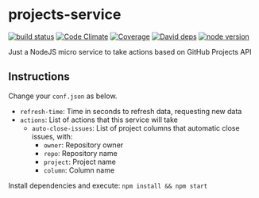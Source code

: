 # projects-service

[![build status][travis-image]][travis-url]
[![Code Climate][cc-image]][cc-url]
[![Coverage][cover-image]][cover-url]
[![David deps][david-image]][david-url]
[![node version][node-image]][node-url]


[travis-image]: https://img.shields.io/travis/klarkc/projects-service/master.svg?maxAge=7200
[travis-url]: https://travis-ci.org/klarkc/projects-service
[cc-image]: https://img.shields.io/codeclimate/github/klarkc/projects-service.svg?maxAge=7200
[cc-url]: https://codeclimate.com/github/klarkc/projects-service
[cover-image]: https://img.shields.io/codeclimate/coverage/github/klarkc/projects-service.svg?maxAge=7200
[cover-url]: https://codeclimate.com/github/klarkc/projects-service/coverage
[david-image]: https://img.shields.io/david/klarkc/projects-service.svg?maxAge=7200
[david-url]: https://david-dm.org/klarkc/projects-service
[node-image]: https://img.shields.io/badge/node.js-%3E=_6-green.svg?maxAge=7200
[node-url]: http://nodejs.org/download/

Just a NodeJS micro service to take actions based on GitHub Projects API

## Instructions

Change your `conf.json` as below.

* `refresh-time`: Time in seconds to refresh data, requesting new data
* `actions`: List of actions that this service will take
  * `auto-close-issues`: List of project columns that automatic close issues, with:
    * `owner`: Repository owner
    * `repo`: Repository name
    * `project`: Project name
    * `column`: Column name

Install dependencies and execute: `npm install && npm start`
